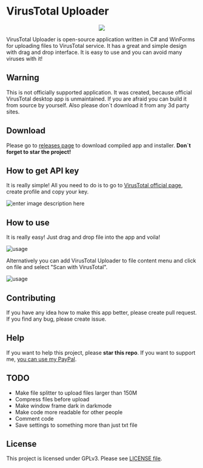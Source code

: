 ﻿# VirusTotal Uploader
<p align="center"><img src ="https://i.imgur.com/LYcPGdC.png" /></p>

VirusTotal Uploader is open-source application written in C# and WinForms for uploading files to VirusTotal service. It has a great and simple design with drag and drop interface. It is easy to use and you can avoid many viruses with it!

## Warning
This is not officially supported application. It was created, because official VirusTotal desktop app is unmaintained. If you are afraid you can build it from source by yourself. Also please don´t download it from any 3d party sites.

## Download
Please go to [releases page](https://github.com/SamuelTulach/VirusTotalUploader/releases) to download compiled app and installer. **Don´t forget to star the project!**

## How to get API key
It is really simple! All you need to do is to go to [VirusTotal official page](https://www.virustotal.com/), create profile and copy your key.

![enter image description here](https://i.imgur.com/28gAgkE.gif)

## How to use
It is really easy! Just drag and drop file into the app and voila!

![usage](https://i.imgur.com/iEpbruh.gif)

Alternatively you can add VirusTotal Uploader to file content menu and click on file and select "Scan with VirusTotal".

![usage](https://i.imgur.com/1IZu0Gs.gif)

## Contributing
If you have any idea how to make this app better, please create pull request. If you find any bug, please create issue.

## Help
If you want to help this project, please **star this repo**.
If you want to support me, [you can use my PayPal](https://www.paypal.me/SamuelTulach).

## TODO

 - Make file splitter to upload files larger than 150M
 - Compress files before upload
 - Make window frame dark in darkmode
 - Make code more readable for other people
 - Comment code
 - Save settings to something more than just txt file

## License
This project is licensed under GPLv3. Please see [LICENSE file](https://github.com/SamuelTulach/VirusTotalUploader/blob/master/LICENSE).

